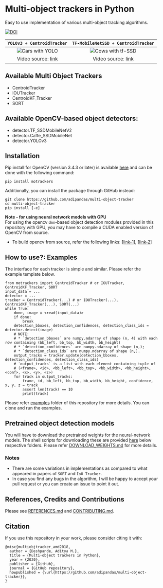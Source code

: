 [cars-yolo-output]: examples/assets/cars.gif "Sample Output with YOLO"
[cows-tf-ssd-output]: examples/assets/cows.gif "Sample Output with SSD"

# Multi-object trackers in Python
Easy to use implementation of various multi-object tracking algorithms.

[![DOI](https://zenodo.org/badge/148338463.svg)](https://zenodo.org/badge/latestdoi/148338463)   
<!-- [![Upload motrackers to PyPI](https://github.com/adipandas/multi-object-tracker/actions/workflows/python-publish.yml/badge.svg)](https://github.com/adipandas/multi-object-tracker/actions/workflows/python-publish.yml) -->


`YOLOv3 + CentroidTracker` |  `TF-MobileNetSSD + CentroidTracker`
:-------------------------:|:-------------------------:
![Cars with YOLO][cars-yolo-output]  |  ![Cows with tf-SSD][cows-tf-ssd-output]
Video source: [link](https://flic.kr/p/L6qyxj) | Video source: [link](https://flic.kr/p/26WeEWy)


## Available Multi Object Trackers

- CentroidTracker
- IOUTracker
- CentroidKF_Tracker
- SORT


## Available OpenCV-based object detectors:

- detector.TF_SSDMobileNetV2
- detector.Caffe_SSDMobileNet
- detector.YOLOv3

## Installation

Pip install for OpenCV (version 3.4.3 or later) is available [here](https://pypi.org/project/opencv-python/) and can be done with the following command:
```
pip install motrackers
```

Additionally, you can install the package through GitHub instead:
```
git clone https://github.com/adipandas/multi-object-tracker
cd multi-object-tracker
pip install [-e] .
```

**Note - for using neural network models with GPU**  
For using the opencv `dnn`-based object detection modules provided in this repository with GPU, you may have to compile a CUDA enabled version of OpenCV from source.  
* To build opencv from source, refer the following links:
[[link-1](https://docs.opencv.org/master/df/d65/tutorial_table_of_content_introduction.html)],
[[link-2](https://www.pyimagesearch.com/2020/02/03/how-to-use-opencvs-dnn-module-with-nvidia-gpus-cuda-and-cudnn/)]

## How to use?: Examples

The interface for each tracker is simple and similar. Please refer the example template below.

```
from motrackers import CentroidTracker # or IOUTracker, CentroidKF_Tracker, SORT
input_data = ...
detector = ...
tracker = CentroidTracker(...) # or IOUTracker(...), CentroidKF_Tracker(...), SORT(...)
while True:
    done, image = <read(input_data)>
    if done:
        break
    detection_bboxes, detection_confidences, detection_class_ids = detector.detect(image)
    # NOTE: 
    # * `detection_bboxes` are numpy.ndarray of shape (n, 4) with each row containing (bb_left, bb_top, bb_width, bb_height)
    # * `detection_confidences` are numpy.ndarray of shape (n,);
    # * `detection_class_ids` are numpy.ndarray of shape (n,).
    output_tracks = tracker.update(detection_bboxes, detection_confidences, detection_class_ids)
    # `output_tracks` is a list with each element containing tuple of
    # (<frame>, <id>, <bb_left>, <bb_top>, <bb_width>, <bb_height>, <conf>, <x>, <y>, <z>)
    for track in output_tracks:
        frame, id, bb_left, bb_top, bb_width, bb_height, confidence, x, y, z = track
        assert len(track) == 10
        print(track)
```

Please refer [examples](https://github.com/adipandas/multi-object-tracker/tree/master/examples) folder of this repository for more details. You can clone and run the examples.

## Pretrained object detection models

You will have to download the pretrained weights for the neural-network models. 
The shell scripts for downloading these are provided [here](https://github.com/adipandas/multi-object-tracker/tree/master/examples/pretrained_models) below respective folders.
Please refer [DOWNLOAD_WEIGHTS.md](https://github.com/adipandas/multi-object-tracker/blob/master/DOWNLOAD_WEIGHTS.md) for more details.

### Notes
* There are some variations in implementations as compared to what appeared in papers of `SORT` and `IoU Tracker`.
* In case you find any bugs in the algorithm, I will be happy to accept your pull request or you can create an issue to point it out.

## References, Credits and Contributions
Please see [REFERENCES.md](https://github.com/adipandas/multi-object-tracker/blob/master/docs/readme/REFERENCES.md) and [CONTRIBUTING.md](https://github.com/adipandas/multi-object-tracker/blob/master/docs/readme/CONTRIBUTING.md).

## Citation

If you use this repository in your work, please consider citing it with:
```
@misc{multiobjtracker_amd2018,
  author = {Deshpande, Aditya M.},
  title = {Multi-object trackers in Python},
  year = {2020},
  publisher = {GitHub},
  journal = {GitHub repository},
  howpublished = {\url{https://github.com/adipandas/multi-object-tracker}},
}
```

